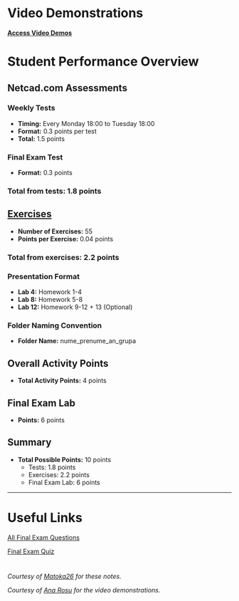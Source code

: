 # Video Demonstrations

**[Access Video Demos](https://drive.google.com/drive/u/1/folders/1oSHqeWMYrmbEs0ciBt40iKCPVCFbJpaU)**

# Student Performance Overview

## Netcad.com Assessments

### Weekly Tests
- **Timing:** Every Monday 18:00 to Tuesday 18:00
- **Format:** 0.3 points per test
- **Total:** 1.5 points

### Final Exam Test
- **Format:** 0.3 points

### Total from tests: 1.8 points

## [Exercises](https://mdragan-fmi.ro/) 

- **Number of Exercises:** 55
- **Points per Exercise:** 0.04 points

### Total from exercises: 2.2 points

### Presentation Format
- **Lab 4:** Homework 1-4
- **Lab 8:** Homework 5-8
- **Lab 12:** Homework 9-12 + 13 (Optional)

### Folder Naming Convention
- **Folder Name:** nume_prenume_an_grupa

## Overall Activity Points

- **Total Activity Points:** 4 points

## Final Exam Lab

- **Points:** 6 points

## Summary

- **Total Possible Points:** 10 points
  - Tests: 1.8 points
  - Exercises: 2.2 points
  - Final Exam Lab: 6 points
---

# Useful Links

[All Final Exam Questions](https://itexamanswers.net/ccna-1-v7-0-final-exam-answers-test-online.html)

[Final Exam Quiz](https://quizglobal.com/playquiz/CCNA%201%20ITN%20v7%20Final%20Exam)
#

*Courtesy of [Matoka26](https://github.com/Matoka26) for these notes.*

*Courtesy of [Ana Rosu](https://github.com/ana-rosu) for the video demonstrations.*